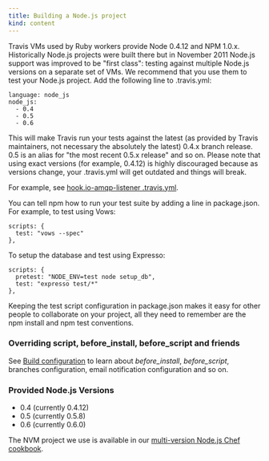 ```yaml
---
title: Building a Node.js project
kind: content
---
```


Travis VMs used by Ruby workers provide Node 0.4.12 and NPM 1.0.x. Historically Node.js projects were built there but in November 2011 Node.js support was improved to
be "first class": testing against multiple Node.js versions on a separate set of VMs. We recommend that you use them to test your Node.js project.
Add the following line to .travis.yml:

    language: node_js
    node_js:
      - 0.4
      - 0.5
      - 0.6

This will make Travis run your tests against the latest (as provided by Travis maintainers, not necessary the absolutely the latest) 0.4.x branch release. 0.5 is an alias
for "the most recent 0.5.x release" and so on. Please note that using exact versions (for example, 0.4.12) is highly discouraged because as versions change, your
.travis.yml will get outdated and things will break.

For example, see [hook.io-amqp-listener .travis.yml](https://github.com/scottyapp/hook.io-amqp-listener/blob/master/.travis.yml).

You can tell npm how to run your test suite by adding a line in package.json. For example, to test using Vows:

    scripts: {
      test: "vows --spec"
    },

To setup the database and test using Expresso:

    scripts: {
      pretest: "NODE_ENV=test node setup_db",
      test: "expresso test/*"
    },

Keeping the test script configuration in package.json makes it easy for other people to collaborate on your project, all they need to remember are the npm install and npm test conventions.


### Overriding script, before_install, before_script and friends

See <a href="/docs/user/build-configuration/">Build configuration</a> to learn about *before_install*, *before_script*, branches configuration, email notification
configuration and so on.



### Provided Node.js Versions

 * 0.4 (currently 0.4.12)
 * 0.5 (currently 0.5.8)
 * 0.6 (currently 0.6.0)

The NVM project we use is available in our [multi-version Node.js Chef cookbook](https://github.com/travis-ci/travis-cookbooks/tree/master/vagrant_base/nodejs).
